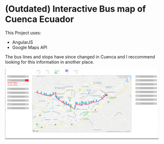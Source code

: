 # (Outdated) Interactive Bus map of Cuenca Ecuador

This Project uses:

- AngularJS
- Google Maps API

The bus lines and stops have since changed in Cuenca and I reccommend looking for this information in another place. 

![Screenshot of Project](Selection_001.png)


